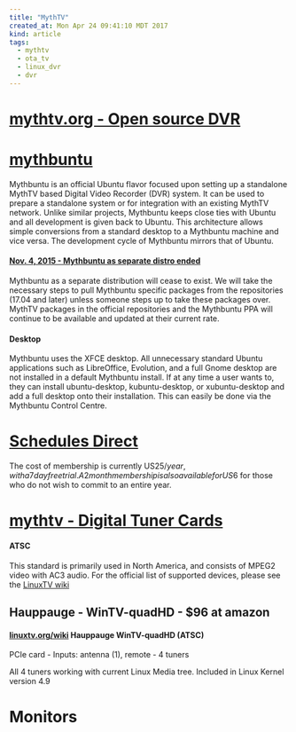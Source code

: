 ```yaml
---
title: "MythTV"
created_at: Mon Apr 24 09:41:10 MDT 2017
kind: article
tags:
  - mythtv
  - ota_tv
  - linux_dvr
  - dvr
---
```


<h1>
  <a href="https://www.mythtv.org/" target="_blank">mythtv.org - Open source DVR</a>
</h1>

<h1>
  <a href="http://www.mythbuntu.org/home" target="_blank">mythbuntu</a>
</h1>

Mythbuntu is an official Ubuntu flavor focused upon setting up a
standalone MythTV based Digital Video Recorder (DVR) system. It can be
used to prepare a standalone system or for integration with an existing
MythTV network. Unlike similar projects, Mythbuntu keeps close ties with
Ubuntu and all development is given back to Ubuntu. This architecture
allows simple conversions from a standard desktop to a Mythbuntu machine
and vice versa. The development cycle of Mythbuntu mirrors that of Ubuntu.

<h4>
  <a href="http://www.mythbuntu.org/home/news/mythbuntusolongandthanksforallthefish" target="_blank">Nov. 4, 2015 - Mythbuntu as separate distro ended</a>
</h4>

Mythbuntu as a separate distribution will cease to exist. We will take the
necessary steps to pull Mythbuntu specific packages from the repositories
(17.04 and later) unless someone steps up to take these packages
over. MythTV packages in the official repositories and the Mythbuntu
PPA will continue to be available and updated at their current rate.

<h4>Desktop</h4>

Mythbuntu uses the XFCE desktop. All unnecessary standard Ubuntu
applications such as LibreOffice, Evolution, and a full Gnome desktop are
not installed in a default Mythbuntu install. If at any time a user wants
to, they can install ubuntu-desktop, kubuntu-desktop, or xubuntu-desktop
and add a full desktop onto their installation. This can easily be done
via the Mythbuntu Control Centre.

<h1>
  <a href="http://www.schedulesdirect.org/" target="_blank">Schedules Direct</a>
</h1>

The cost of membership is currently US$25/year, with a 7 day free trial. A
2 month membership is also available for US$6 for those who do not wish
to commit to an entire year.

<h1>
  <a href="https://www.mythtv.org/wiki/Digital_Tuner_Cards" target="_blank">mythtv - Digital Tuner Cards</a>
</h1>

<h4>ATSC</h4>

This standard is primarily used in North America, and consists of MPEG2
video with AC3 audio. For the official list of supported devices, please
see the
<a href="https://linuxtv.org/wiki/index.php/ATSC_Devices" target="_blank">LinuxTV wiki</a>

<h2>Hauppauge - WinTV-quadHD - $96 at amazon</h2>

<h4>
  <a href="https://www.linuxtv.org/wiki/index.php/Hauppauge_WinTV-quadHD_%28ATSC_ClearQAM%29" target="_blank">linuxtv.org/wiki</a>
  Hauppauge WinTV-quadHD (ATSC)
</h4>

PCIe card - Inputs: antenna (1), remote - 4 tuners

All 4 tuners working with current Linux Media tree. Included in Linux Kernel version 4.9

<h1>Monitors</h1>

<!--
html boilerplate
<a href="" target="_blank"></a>
<a name=""></a>
<img src="" width="400px">
<ul>
  <li></li>
</ul>
<pre>
</pre>
<pre><code>
</code></pre>
<math xmlns='http://www.w3.org/1998/Math/MathML' display='block'>
</math>
-->
